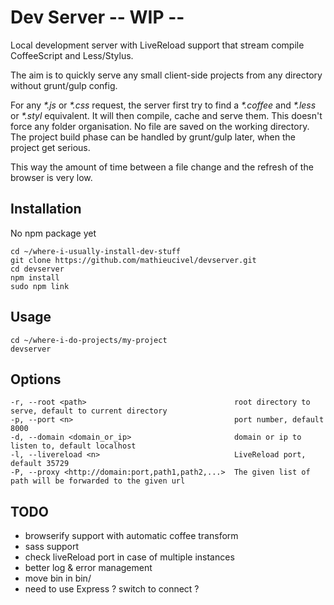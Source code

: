 # Dev Server -- WIP --

Local development server with LiveReload support that stream compile CoffeeScript and Less/Stylus.

The aim is to quickly serve any small client-side projects from any directory without grunt/gulp config.

For any _*.js_ or _*.css_ request, the server first try to find a _*.coffee_ and _*.less_ or _*.styl_ equivalent. It will then compile, cache and serve them. This doesn't force any folder organisation.
No file are saved on the working directory. The project build phase can be handled by grunt/gulp later, when the project get serious.

This way the amount of time between a file change and the refresh of the browser is very low.


## Installation

No npm package yet

    cd ~/where-i-usually-install-dev-stuff
    git clone https://github.com/mathieucivel/devserver.git
    cd devserver
    npm install
    sudo npm link


## Usage

    cd ~/where-i-do-projects/my-project
    devserver


## Options

    -r, --root <path>                                 root directory to serve, default to current directory
    -p, --port <n>                                    port number, default 8000
    -d, --domain <domain_or_ip>                       domain or ip to listen to, default localhost
    -l, --livereload <n>                              LiveReload port, default 35729
    -P, --proxy <http://domain:port,path1,path2,...>  The given list of path will be forwarded to the given url

## TODO

- browserify support with automatic coffee transform
- sass support
- check liveReload port in case of multiple instances
- better log & error management
- move bin in bin/
- need to use Express ? switch to connect ?
